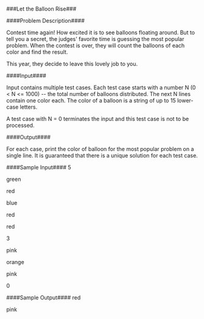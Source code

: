 ###Let the Balloon Rise###

####Problem Description####

Contest time again! How excited it is to see balloons floating around. But to tell you a secret, the judges' favorite time is guessing the most popular problem. When the contest is over, they will count the balloons of each color and find the result.

This year, they decide to leave this lovely job to you. 
 
####Input####

Input contains multiple test cases. Each test case starts with a number N (0 < N <= 1000) -- the total number of balloons distributed. The next N lines contain one color each. The color of a balloon is a string of up to 15 lower-case letters.

A test case with N = 0 terminates the input and this test case is not to be processed.

####Output####

For each case, print the color of balloon for the most popular problem on a single line. It is guaranteed that there is a unique solution for each test case.

####Sample Input####
5

green

red

blue

red

red

3

pink

orange

pink

0
 

####Sample Output####
red

pink
